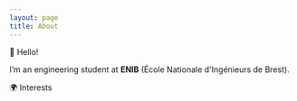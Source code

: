 ```yaml
---
layout: page
title: About
---
```


👋 Hello!


I’m an engineering student at **ENIB** (École Nationale d'Ingénieurs de Brest).

🌍 Interests

